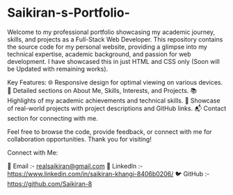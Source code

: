 # Saikiran-s-Portfolio-

Welcome to my professional portfolio showcasing my academic journey, skills, and projects as a Full-Stack Web Developer. 
This repository contains the source code for my personal website, providing a glimpse into my technical expertise, academic background, and passion for web development.
I have showcased this in just HTML and CSS only (Soon will be Updated with remaining works).

Key Features:
🌐 Responsive design for optimal viewing on various devices.
💼 Detailed sections on About Me, Skills, Interests, and Projects.
📚 Highlights of my academic achievements and technical skills.
🚀 Showcase of real-world projects with project descriptions and GitHub links.
📬 Contact section for connecting with me.

Feel free to browse the code, provide feedback, or connect with me for collaboration opportunities. 
Thank you for visiting!

Connect with Me:

📧 Email :- realsaikiran@gmail.com 
🔗 LinkedIn :- https://www.linkedin.com/in/saikiran-khangi-8406b0206/
🐦 GitHub :- https://github.com/Saikiran-8

